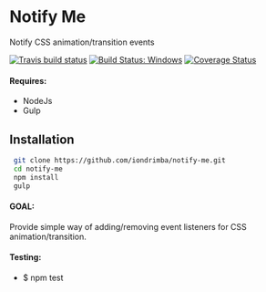 # Notify Me

Notify CSS animation/transition events

[![Travis build status](https://travis-ci.org/iondrimba/notify-me.svg?branch=master)](https://travis-ci.org/iondrimba/notify-me) [![Build Status: Windows](https://ci.appveyor.com/api/projects/status/32r7s2skrgm9ubva/branch/master?svg=true)](https://ci.appveyor.com/project/iondrimba/notify-me/branch/master) [![Coverage Status](https://coveralls.io/repos/github/iondrimba/notify-me/badge.svg?branch=master)](https://coveralls.io/github/iondrimba/notify-me?branch=master)


#### Requires:

* NodeJs
* Gulp

## Installation

```sh
 git clone https://github.com/iondrimba/notify-me.git
 cd notify-me
 npm install
 gulp
```

#### GOAL:
Provide simple way of adding/removing event listeners for CSS animation/transition.

#### Testing:

* $ npm test



[Live demo]:<http://iondrimba.github.io/notify-me/>
